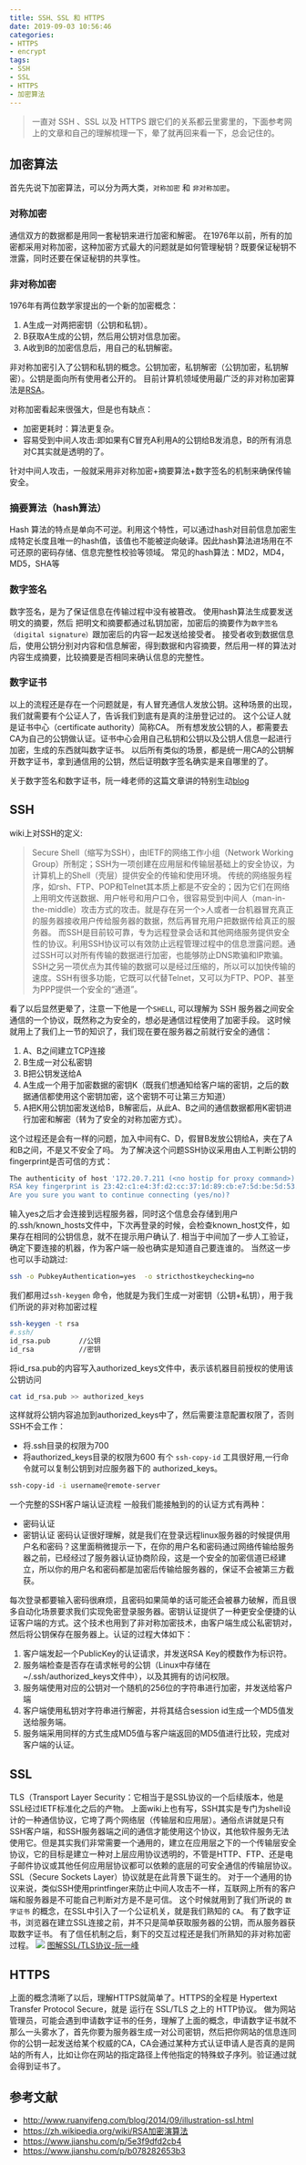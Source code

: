 ```yaml
---
title: SSH、SSL 和 HTTPS
date: 2019-09-03 10:56:46
categories: 
- HTTPS
- encrypt
tags:
- SSH
- SSL
- HTTPS
- 加密算法
---
```


> 一直对 SSH 、SSL 以及 HTTPS 跟它们的关系都云里雾里的，下面参考网上的文章和自己的理解梳理一下，晕了就再回来看一下，总会记住的。

## 加密算法
首先先说下加密算法，可以分为两大类，`对称加密` 和 `非对称加密`。
### 对称加密
通信双方的数据都是用同一套秘钥来进行加密和解密。
在1976年以前，所有的加密都采用对称加密，这种加密方式最大的问题就是如何管理秘钥？既要保证秘钥不泄露，同时还要在保证秘钥的共享性。
### 非对称加密
1976年有两位数学家提出的一个新的加密概念：
1. A生成一对两把密钥（公钥和私钥）。
2. B获取A生成的公钥，然后用公钥对信息加密。
3. A收到B的加密信息后，用自己的私钥解密。

非对称加密引入了公钥和私钥的概念。公钥加密，私钥解密（公钥加密，私钥解密）。公钥是面向所有使用者公开的。
目前计算机领域使用最广泛的非对称加密算法是[RSA](https://zh.wikipedia.org/wiki/RSA%E5%8A%A0%E5%AF%86%E6%BC%94%E7%AE%97%E6%B3%95)。

对称加密看起来很强大，但是也有缺点：

- 加密更耗时：算法更复杂。
- 容易受到中间人攻击:即如果有C冒充A利用A的公钥给B发消息，B的所有消息对C其实就是透明的了。
  
针对中间人攻击，一般就采用非对称加密+摘要算法+数字签名的机制来确保传输安全。
### 摘要算法（hash算法）
Hash 算法的特点是单向不可逆。利用这个特性，可以通过hash对目前信息加密生成特定长度且唯一的hash值，该值也不能被逆向破译。因此hash算法进场用在不可还原的密码存储、信息完整性校验等领域。
常见的hash算法：MD2，MD4，MD5，SHA等

### 数字签名
数字签名，是为了保证信息在传输过程中没有被篡改。
使用hash算法生成要发送明文的摘要，然后 把明文和摘要都通过私钥加密，加密后的摘要作为`数字签名（digital signature）`跟加密后的内容一起发送给接受者。
接受者收到数据信息后，使用公钥分别对内容和信息解密，得到数据和内容摘要，然后用一样的算法对内容生成摘要，比较摘要是否相同来确认信息的完整性。

### 数字证书
以上的流程还是存在一个问题就是，有人冒充通信人发放公钥。这种场景的出现，我们就需要有个公证人了，告诉我们到底有是真的注册登记过的。
这个公证人就是证书中心（certificate authority）简称CA。
所有想发放公钥的人，都需要去CA为自己的公钥做认证。证书中心会用自己私钥和公钥以及公钥人信息一起进行加密，生成的东西就叫数字证书。
以后所有类似的场景，都是统一用CA的公钥解开数字证书，拿到通信用的公钥，然后证明数字签名确实是来自哪里的了。


关于数字签名和数字证书，阮一峰老师的这篇文章讲的特别生动[blog](http://www.ruanyifeng.com/blog/2011/08/what_is_a_digital_signature.html)

## SSH
wiki上对SSH的定义:
>Secure Shell（缩写为SSH），由IETF的网络工作小组（Network Working Group）所制定；SSH为一项创建在应用层和传输层基础上的安全协议，为计算机上的Shell（壳层）提供安全的传输和使用环境。
>传统的网络服务程序，如rsh、FTP、POP和Telnet其本质上都是不安全的；因为它们在网络上用明文传送数据、用户帐号和用户口令，很容易受到中间人（man-in-the-middle）攻击方式的攻击。就是存在另一个>人或者一台机器冒充真正的服务器接收用户传给服务器的数据，然后再冒充用户把数据传给真正的服务器。
>而SSH是目前较可靠，专为远程登录会话和其他网络服务提供安全性的协议。利用SSH协议可以有效防止远程管理过程中的信息泄露问题。通过SSH可以对所有传输的数据进行加密，也能够防止DNS欺骗和IP欺骗。
>SSH之另一项优点为其传输的数据可以是经过压缩的，所以可以加快传输的速度。SSH有很多功能，它既可以代替Telnet，又可以为FTP、POP、甚至为PPP提供一个安全的“通道”。

看了以后显然更晕了，注意一下他是一个`SHELL`, 可以理解为 SSH 服务器之间安全通信的一个协议，既然称之为安全的，想必是通信过程使用了加密手段。
这时候就用上了我们上一节的知识了，我们现在要在服务器之前就行安全的通信：
1. A、B之间建立TCP连接
2. B生成一对公私密钥
3. B把公钥发送给A
4. A生成一个用于加密数据的密钥K（既我们想通知给客户端的密钥，之后的数据通信都使用这个密钥加密，这个密钥不可让第三方知道）
5. A把K用公钥加密发送给B，B解密后，从此A、B之间的通信数据都用K密钥进行加密和解密（转为了安全的对称加密方式）。

这个过程还是会有一样的问题，加入中间有C、D，假冒B发放公钥给A，夹在了A和B之间，不是又不安全了吗。
为了解决这个问题SSH协议采用由人工判断公钥的fingerprint是否可信的方式：
```bash
The authenticity of host '172.20.7.211 (<no hostip for proxy command>)' can't be established.
RSA key fingerprint is 23:42:c1:e4:3f:d2:cc:37:1d:89:cb:e7:5d:be:5d:53.
Are you sure you want to continue connecting (yes/no)? 
```
输入yes之后才会连接到远程服务器，同时这个信息会存储到用户的.ssh/known_hosts文件中，下次再登录的时候，会检查known_host文件，如果存在相同的公钥信息，就不在提示用户确认了.
相当于中间加了一步人工验证，确定下要连接的机器，作为客户端一般也确实是知道自己要连谁的。
当然这一步也可以手动跳过:
```bash
ssh -o PubkeyAuthentication=yes  -o stricthostkeychecking=no
```
我们都用过`ssh-keygen` 命令，他就是为我们生成一对密钥（公钥+私钥），用于我们所说的非对称加密过程
```bash
ssh-keygen -t rsa
#.ssh/
id_rsa.pub       //公钥   
id_rsa           //密钥
```
将id_rsa.pub的内容写入authorized_keys文件中，表示该机器目前授权的使用该公钥访问
```bash
cat id_rsa.pub >> authorized_keys
```
这样就将公钥内容追加到authorized_keys中了，然后需要注意配置权限了，否则SSH不会工作：
- 将.ssh目录的权限为700
- 将authorized_keys目录的权限为600
有个 `ssh-copy-id` 工具很好用,一行命令就可以复制公钥到对应服务器下的 authorized_keys。
```bash
ssh-copy-id -i username@remote-server
```

一个完整的SSH客户端认证流程
一般我们能接触到的的认证方式有两种：
- 密码认证
- 密钥认证
密码认证很好理解，就是我们在登录远程linux服务器的时候提供用户名和密码？这里面稍微提示一下，在你的用户名和密码通过网络传输给服务器之前，已经经过了服务器认证协商阶段，这是一个安全的加密信道已经建立，所以你的用户名和密码都是加密后传输给服务器的，保证不会被第三方截获。

每次登录都要输入密码很麻烦，且密码如果简单的话可能还会被暴力破解，而且很多自动化场景要求我们实现免密登录服务器。密钥认证提供了一种更安全便捷的认证客户端的方式。这个技术也用到了非对称加密技术，由客户端生成公私密钥对，然后将公钥保存在服务器上。认证的过程大体如下：
1. 客户端发起一个PublicKey的认证请求，并发送RSA Key的模数作为标识符。
2. 服务端检查是否存在请求帐号的公钥（Linux中存储在~/.ssh/authorized_keys文件中），以及其拥有的访问权限。
3. 服务端使用对应的公钥对一个随机的256位的字符串进行加密，并发送给客户端
4. 客户端使用私钥对字符串进行解密，并将其结合session id生成一个MD5值发送给服务端。
5. 服务端采用同样的方式生成MD5值与客户端返回的MD5值进行比较，完成对客户端的认证。

## SSL
TLS（Transport Layer Security：它相当于是SSL协议的一个后续版本，他是SSL经过IETF标准化之后的产物。
上面wiki上也有写，SSH其实是专门为shell设计的一种通信协议，它垮了两个网络层（传输层和应用层）。通俗点讲就是只有SSH客户端，和SSH服务器端之间的通信才能使用这个协议，其他软件服务无法使用它。但是其实我们非常需要一个通用的，建立在应用层之下的一个传输层安全协议，它的目标是建立一种对上层应用协议透明的，不管是HTTP、FTP、还是电子邮件协议或其他任何应用层协议都可以依赖的底层的可安全通信的传输层协议。
SSL（Secure Sockets Layer）协议就是在此背景下诞生的。
对于一个通用的协议来说，类似SSH使用printfinger来防止中间人攻击不一样，互联网上所有的客户端和服务器是不可能自己判断对方是不是可信。
这个时候就用到了我们所说的 `数字证书` 的概念，在SSL中引入了一个公证机关，就是我们熟知的 `CA`。
有了数字证书，浏览器在建立SSL连接之前，并不只是简单获取服务器的公钥，而从服务器获取数字证书。
有了信任机制之后，剩下的交互过程还是我们所熟知的非对称加密过程。
![](http://www.ruanyifeng.com/blogimg/asset/2014/bg2014092007.png)
[图解SSL/TLS协议-阮一峰](http://www.ruanyifeng.com/blog/2014/09/illustration-ssl.html)

## HTTPS
上面的概念清晰了以后，理解HTTPS就简单了。HTTPS的全程是 Hypertext Transfer Protocol Secure，就是 运行在 SSL/TLS 之上的 HTTP协议。
做为网站管理员，可能会遇到申请数字证书的任务，理解了上面的概念，申请数字证书就不那么一头雾水了，首先你要为服务器生成一对公司密钥，然后把你网站的信息连同你的公钥一起发送给某个权威的CA，CA会通过某种方式认证申请人是否真的是网站的所有人，比如让你在网站的指定路径上传他指定的特殊蚊子序列。验证通过就会得到证书了。


## 参考文献
- http://www.ruanyifeng.com/blog/2014/09/illustration-ssl.html
- https://zh.wikipedia.org/wiki/RSA加密演算法
- https://www.jianshu.com/p/5e3f9dfd2cb4
- https://www.jianshu.com/p/b078282653b3